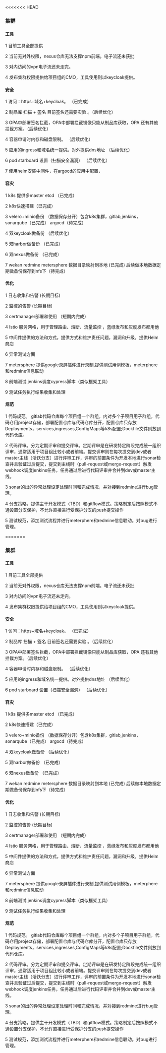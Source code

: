 <<<<<<< HEAD
### 集群

#### 工具

1 目前工具全部提供

2 当前无对外权限，nexus仓库无法支撑npm前端。电子流还未获批

3 对内访问的vpn电子流还未走完。

4 发布集群权限提供给项目组的CMO，工具使用则以keycloak提供。



#### 安全

1 访问：https+域名+keycloak。 （已完成）

2 制品库 扫描 + 签名 目前签名还需要实验 。（后续优化）

3 OPA中部署签名拦截，OPA中部署拦截镜像只能从制品库获取，OPA 还有其他拦截方案。（后续优化）

4 容器申请时内存和磁盘限制。 （后续优化）

5 应用的ingress和域名统一提供。对外提供dns地址 （后续优化）

6 pod starboard 设置（扫描安全漏洞） （后续优化）

7 使用helm安装中间件，在argocd的应用中配置，

#### 容灾

1 k8s 提供多master etcd （已完成）

2 k8s快速搭建（已完成）

3 velero+minio备份 （数据保存分开）包含k8s集群，gitlab,jenkins，sonarqube（已完成）    argocd（待完成）

4 双keycloak做备份  （后续优化）

5 双harbor做备份 （已完成）

6 双nexus做备份  （已完成）

7 wekan redmine metersphere 数据目录映射到本地 (已完成)   后续做本地数据定期做备份保存到nfs下（待完成）



#### 优化

1 日志收集和告警 (长期目标)

2 监控的告警 (长期目标)

3 certmanager部署和使用 （短期内完成）

4 Istio 服务网格，用于管理路由、熔断、流量监控 ，蓝绿发布和灰度发布都用他

5 中间件提供的方法和方式，提供方式和维护责任问题，漏洞和升级，提供Helm商店

6 异常测试方面

7 metersphere 提供google录屏插件进行录制,提供测试用例模板，meterphere和redmine信息联动

8 前端测试 jenkins调度cypress脚本（类似框架工具）

9 测试任务执行结果收集和处理





#### 规范

1 代码规范。 gitlab代码仓库每个项目组一个群组，内对多个子项目用子群组，代码仓用project存储，部署配置仓库与代码仓库分开，配置仓库只存放Deployments，services,ingresses,ConfigMaps等k8s配置;Dockfile文件则放到代码仓库。

2 代码评审。分为定期评审和提交评审。定期评审是在研发特定阶段完成统一组织评审，通常适用于项目组比较小或者前端。提交评审则在每次提交到dev或者master主线（活跃分支）进行评审工作，评审的前置条件为开发本地进行sonar检查并且验证过后提交，提交到主线时（pull-request或merge-request）触发webhook调度jenkins任务，任务通过后进行代码评审并合并到dev或master主线。

3 sonar的出的异常处理设定处理时间和完成情况，并对接到redmine进行bug管理。

4 分支策略，提供主干开发模式（TBD）和gitflow模式。策略制定后按照模式不通设置分支保护，不允许直接进行受保护分支的push提交操作

5 测试规范，添加测试流程并进行meterphere和redmine信息联动。对bug进行管理。



=======
### 集群

#### 工具

1 目前工具全部提供

2 当前无对外权限，nexus仓库无法支撑npm前端。电子流还未获批

3 对内访问的vpn电子流还未走完。

4 发布集群权限提供给项目组的CMO，工具使用则以keycloak提供。



#### 安全

1 访问：https+域名+keycloak。 （已完成）

2 制品库 扫描 + 签名 目前签名还需要实验 。（后续优化）

3 OPA中部署签名拦截，OPA中部署拦截镜像只能从制品库获取，OPA 还有其他拦截方案。（后续优化）

4 容器申请时内存和磁盘限制。 （后续优化）

5 应用的ingress和域名统一提供。对外提供dns地址 （后续优化）

6 pod starboard 设置（扫描安全漏洞） （后续优化）

#### 容灾

1 k8s 提供多master etcd （已完成）

2 k8s快速搭建（已完成）

3 velero+minio备份 （数据保存分开）包含k8s集群，gitlab,jenkins，sonarqube（已完成）    argocd（待完成）

4 双keycloak做备份  （后续优化）

5 双harbor做备份 （已完成）

6 双nexus做备份  （已完成）

7 wekan redmine metersphere 数据目录映射到本地 (已完成)   后续做本地数据定期做备份保存到nfs下（待完成）



#### 优化

1 日志收集和告警 (长期目标)

2 监控的告警 (长期目标)

3 certmanager部署和使用 （短期内完成）

4 Istio 服务网格，用于管理路由、熔断、流量监控 ，蓝绿发布和灰度发布都用他

5 中间件提供的方法和方式，提供方式和维护责任问题，漏洞和升级，提供Helm商店

6 异常测试方面

7 metersphere 提供google录屏插件进行录制,提供测试用例模板，meterphere和redmine信息联动

8 前端测试 jenkins调度cypress脚本（类似框架工具）

9 测试任务执行结果收集和处理





#### 规范

1 代码规范。 gitlab代码仓库每个项目组一个群组，内对多个子项目用子群组，代码仓用project存储，部署配置仓库与代码仓库分开，配置仓库只存放Deployments，services,ingresses,ConfigMaps等k8s配置;Dockfile文件则放到代码仓库。

2 代码评审。分为定期评审和提交评审。定期评审是在研发特定阶段完成统一组织评审，通常适用于项目组比较小或者前端。提交评审则在每次提交到dev或者master主线（活跃分支）进行评审工作，评审的前置条件为开发本地进行sonar检查并且验证过后提交，提交到主线时（pull-request或merge-request）触发webhook调度jenkins任务，任务通过后进行代码评审并合并到dev或master主线。

3 sonar的出的异常处理设定处理时间和完成情况，并对接到redmine进行bug管理。

4 分支策略，提供主干开发模式（TBD）和gitflow模式。策略制定后按照模式不通设置分支保护，不允许直接进行受保护分支的push提交操作

5 测试规范，添加测试流程并进行meterphere和redmine信息联动。对bug进行管理。
